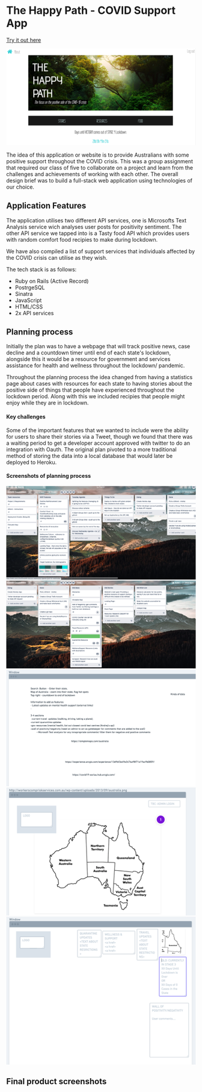 # The Happy Path - COVID Support App

[Try it out here](https://heroku.com)

![Final app home page](images/final_product_1.png)

The idea of this application or website is to provide Australians with some positive support throughout the COVID crisis. This was a group assignment that required our class of five to collaborate on a project and learn from the challenges and achievements of working with each other. The overall design brief was to build a full-stack web application using technologies of our choice. 

## Application Features 

The application utilises two different API services, one is Microsofts Text Analysis service wich analyses user posts for positivity sentiment. The other API service we tapped into is a Tasty food API which provides users with random comfort food recipies to make during lockdown.

We have also compiled a list of support services that individuals affected by the COVID crisis can utilise as they wish. 

The tech stack is as follows: 
- Ruby on Rails (Active Record)
- PostrgeSQL
- Sinatra 
- JavaScript 
- HTML/CSS 
- 2x API services 

## Planning process 

Initially the plan was to have a webpage that will track positive news, case decline and a countdown timer until end of each state's lockdown, alongside this it would be a resource for government and services assistance for health and wellness throughout the lockdown/ pandemic. 

Throughout the planning process the idea changed from having a statistics page about cases with resources for each state to having stories about the positive side of things that people have experienced throughout the lockdown period. Along with this we included recipies that people might enjoy while they are in lockdown. 

#### Key challenges 

Some of the important features that we wanted to include were the ability for users to share their stories via a Tweet, though we found that there was a waiting period to get a developer account approved with twitter to do an integration with Oauth. The original plan pivoted to a more traditional method of storing the data into a local database that would later be deployed to Heroku. 

#### Screenshots of planning process

![Trello Board v1](images/trello_screenshot_1.png)
![Trello Board v2](images/trello_screenshot_2.png)
![Whimsical Planning Board v1](images/whimsical_1.png)
![Whimsical Planning Board v2](images/whimsical_2.png)
![Whimsical Planning Board v3](images/whimsical_3.png)

## Final product screenshots


